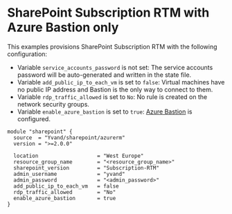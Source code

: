 # SharePoint Subscription RTM with Azure Bastion only

This examples provisions SharePoint Subscription RTM with the following configuration:

- Variable `service_accounts_password` is not set: The service accounts password will be auto-generated and written in the state file.
- Variable `add_public_ip_to_each_vm` is set to `false`: Virtual machines have no public IP address and Bastion is the only way to connect to them.
- Variable `rdp_traffic_allowed` is set to `No`: No rule is created on the network security groups.
- Variable `enable_azure_bastion` is set to `true`: [Azure Bastion](https://learn.microsoft.com/azure/bastion/bastion-overview) is configured.

```hcl
module "sharepoint" {
  source  = "Yvand/sharepoint/azurerm"
  version = ">=2.0.0"

  location                   = "West Europe"
  resource_group_name        = "<resource_group_name>"
  sharepoint_version         = "Subscription-RTM"
  admin_username             = "yvand"
  admin_password             = "<admin_password>"
  add_public_ip_to_each_vm   = false
  rdp_traffic_allowed        = "No"
  enable_azure_bastion       = true
}
```
